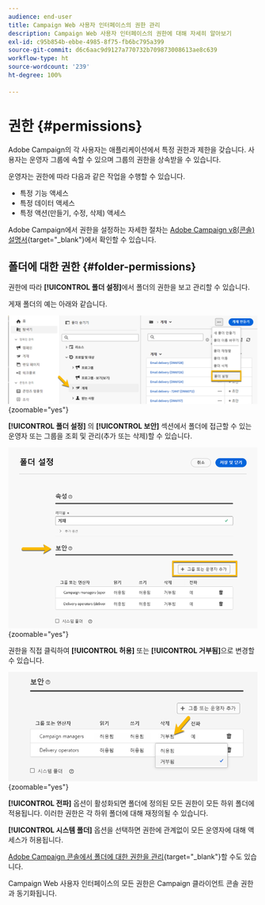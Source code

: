 ```yaml
---
audience: end-user
title: Campaign Web 사용자 인터페이스의 권한 관리
description: Campaign Web 사용자 인터페이스의 권한에 대해 자세히 알아보기
exl-id: c95b854b-ebbe-4985-8f75-fb6bc795a399
source-git-commit: d6c6aac9d9127a770732b709873008613ae8c639
workflow-type: ht
source-wordcount: '239'
ht-degree: 100%

---
```


# 권한 {#permissions}

Adobe Campaign의 각 사용자는 애플리케이션에서 특정 권한과 제한을 갖습니다. 사용자는 운영자 그룹에 속할 수 있으며 그룹의 권한을 상속받을 수 있습니다.

운영자는 권한에 따라 다음과 같은 작업을 수행할 수 있습니다.

* 특정 기능 액세스
* 특정 데이터 액세스
* 특정 액션(만들기, 수정, 삭제) 액세스

Adobe Campaign에서 권한을 설정하는 자세한 절차는 [Adobe Campaign v8(콘솔) 설명서](https://experienceleague.adobe.com/ko/docs/campaign/campaign-v8/admin/permissions/gs-permissions){target="_blank"}에서 확인할 수 있습니다.

## 폴더에 대한 권한 {#folder-permissions}

권한에 따라 **[!UICONTROL 폴더 설정]**&#x200B;에서 폴더의 권한을 보고 관리할 수 있습니다.

게재 폴더의 예는 아래와 같습니다.

![Adobe Campaign의 폴더 설정 예](assets/folder_settings.png){zoomable="yes"}

**[!UICONTROL 폴더 설정]** 의 **[!UICONTROL 보안]** 섹션에서 폴더에 접근할 수 있는 운영자 또는 그룹을 조회 및 관리(추가 또는 삭제)할 수 있습니다.

![Adobe Campaign의 폴더 보안 설정 예](assets/folder_security.png){zoomable="yes"}

권한을 직접 클릭하여 **[!UICONTROL 허용]** 또는 **[!UICONTROL 거부됨]**&#x200B;으로 변경할 수 있습니다.

![폴더 보안 설정에서 거부된 권한의 예](assets/folder_security_denied.png){zoomable="yes"}

**[!UICONTROL 전파]** 옵션이 활성화되면 폴더에 정의된 모든 권한이 모든 하위 폴더에 적용됩니다. 이러한 권한은 각 하위 폴더에 대해 재정의될 수 있습니다.

**[!UICONTROL 시스템 폴더]** 옵션을 선택하면 권한에 관계없이 모든 운영자에 대해 액세스가 허용됩니다.

[Adobe Campaign 콘솔에서 폴더에 대한 권한을 관리](https://experienceleague.adobe.com/ko/docs/campaign/campaign-v8/admin/permissions/folder-permissions){target="_blank"}할 수도 있습니다.

Campaign Web 사용자 인터페이스의 모든 권한은 Campaign 클라이언트 콘솔 권한과 동기화됩니다.